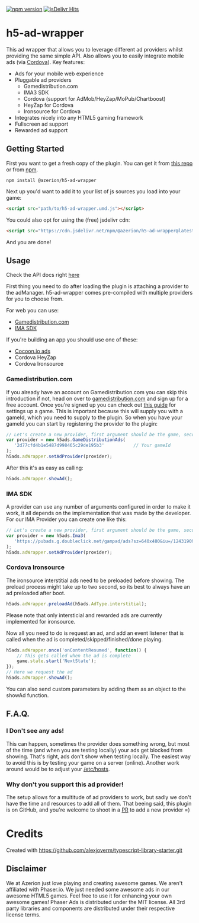 [![npm version](https://badge.fury.io/js/%40azerion%2Fh5-ad-wrapper.svg)](https://badge.fury.io/js/%40azerion%2Fh5-ad-wrapper) 
[![jsDelivr Hits](https://data.jsdelivr.com/v1/package/npm/@azerion/h5-ad-wrapper/badge)](https://www.jsdelivr.com/package/npm/@azerion/h5-ad-wrapper)

# h5-ad-wrapper
This ad wrapper that allows you to leverage different ad providers whilst providing the same simple API.
Also allows you to easily integrate mobile ads (via [Cordova](https://cordova.apache.org)).
Key features:
 - Ads for your mobile web experience
 - Pluggable ad providers
   - Gamedistribution.com
   - IMA3 SDK
   - Cordova (support for AdMob/HeyZap/MoPub/Chartboost)
   - HeyZap for Cordova
   - Ironsource for Cordova
 - Integrates nicely into any HTML5 gaming framework
 - Fullscreen ad support
 - Rewarded ad support

Getting Started
---------------
First you want to get a fresh copy of the plugin. You can get it from [this repo](https://github.com/azerion/h5-ad-wrapper/releases) or from [npm](https://npmjs.com/package/@azerion/h5-ad-wrapper).
```
npm install @azerion/h5-ad-wrapper
```
Next up you'd want to add it to your list of js sources you load into your game:
```html
<script src="path/to/h5-ad-wrapper.umd.js"></script>
```
You could also opt for using the (free) jsdelivr cdn: 
```html
<script src="https://cdn.jsdelivr.net/npm/@azerion/h5-ad-wrapper@latest/build/h5-ad-wrapper.umd.js"></script>
```
And you are done!

Usage
-----
Check the API docs right [here](https://azerion.github.io/h5-ad-wrapper/)

First thing you need to do after loading the plugin is attaching a provider to the adManager. h5-ad-wrapper comes pre-compiled with multiple providers for you to choose from.

For web you can use:
 - [Gamedistribution.com](https://gamedistribution.com)
 - [IMA SDK](https://developers.google.com/interactive-media-ads/docs/sdks/html5)

If you're building an app you should use one of these:
 - [Cocoon.io ads](https://cocoon.io)
 - Cordova HeyZap
 - Cordova Ironsource

### Gamedistribution.com
If you already have an account on Gamedistribution.com you can skip this introduction if not, head on over to [gamedistribution.com](https://gamedistribution.com) and sign up for a free account.
Once you're signed up you can check out [this guide](https://gamedistribution.com/sdk) for settings up a game. This is important because this will supply you with a gameId, which you need to supply to the plugin.
So when you have your gameId you can start by registering the provider to the plugin:
```javascript
// Let's create a new provider, first argument should be the game, second should be the ad tag URL
var provider = new h5ads.GameDistributionAds(
   '2d77cfd4b1e5487d998465c29de195b3'           // Your gameId
);
h5ads.adWrapper.setAdProvider(provider);
```
After this it's as easy as calling:
```javascript
h5ads.adWrapper.showAd();
```

### IMA SDK
A provider can use any number of arguments configured in order to make it work, it all depends on the implementation that was made by the developer. For our IMA Provider you can create one like this:
```javascript
// Let's create a new provider, first argument should be the game, second should be the ad tag URL
var provider = new h5ads.Ima3(
   'https://pubads.g.doubleclick.net/gampad/ads?sz=640x480&iu=/124319096/external/single_ad_samples&ciu_szs=300x250&impl=s&gdfp_req=1&env=vp&output=vast&unviewed_position_start=1&correlator'
);
h5ads.adWrapper.setAdProvider(provider);
```

### Cordova Ironsource
The ironsource interstitial ads need to be preloaded before showing. The preload process might take up to two second, so its best to always have an ad preloaded after boot.
```javascript
h5ads.adWrapper.preloadAd(h5ads.AdType.interstitial);
```
Please note that only intersticial and rewarded ads are currently implemented for ironsource.

Now all you need to do is request an ad, and add an event listener that is called when the ad is completed/skipped/finished/done playing.
```javascript
h5ads.adWrapper.once('onContentResumed', function() {
    // This gets called when the ad is complete
    game.state.start('NextState');
});
// Here we request the ad
h5ads.adWrapper.showAd();
```
You can also send custom parameters by adding them as an object to the showAd function.

F.A.Q.
------
### I Don't see any ads!
This can happen, sometimes the provider does something wrong, but most of the time (and when you are testing locally) your ads get blocked from showing.
That's right, ads don't show when testing locally. The easiest way to avoid this is by testing your game on a server (online).
Another work around would be to adjust your [/etc/hosts](https://howtogeek.com/howto/27350/beginner-geek-how-to-edit-your-hosts-file).

### Why don't you support this ad provider!
The setup allows for a multitude of ad providers to work, but sadly we don't have the time and resources to add all of them.
That beeing said, this plugin is on GitHub, and you're welcome to shoot in a [PR](https://github.com/azerion/h5-ad-wrapper/compare) to add a new provider =)

Credits
=======
Created with https://github.com/alexjoverm/typescript-library-starter.git 

Disclaimer
----------
We at Azerion just love playing and creating awesome games. We aren't affiliated with Phaser.io. We just needed some awesome ads in our awesome HTML5 games. Feel free to use it for enhancing your own awesome games!
Phaser Ads is distributed under the MIT license. All 3rd party libraries and components are distributed under their
respective license terms.

